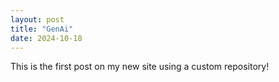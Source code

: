 ```yaml
---
layout: post
title: "GenAi"
date: 2024-10-18
---
```

This is the first post on my new site using a custom repository!
